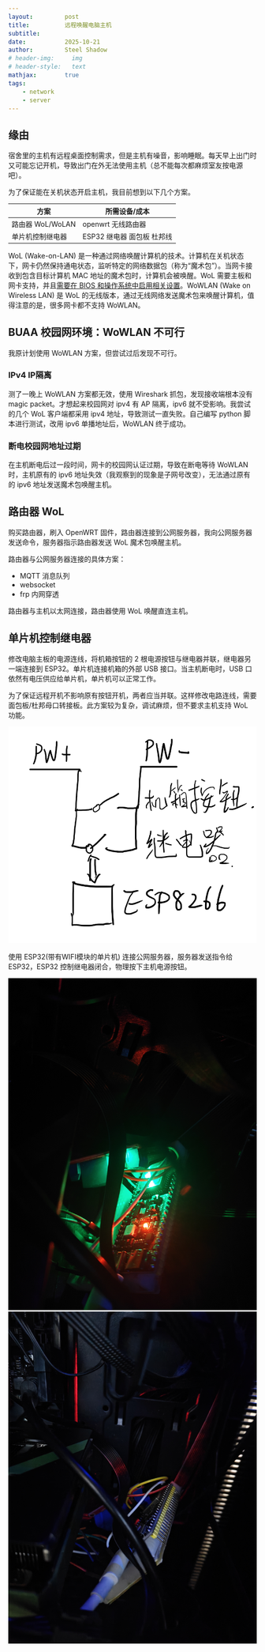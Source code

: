 ```yaml
---
layout:         post
title:          远程唤醒电脑主机
subtitle:       
date:           2025-10-21
author:         Steel Shadow
# header-img:     img
# header-style:   text
mathjax:        true
tags:
    - network
    - server
---
```


## 缘由

宿舍里的主机有远程桌面控制需求，但是主机有噪音，影响睡眠。每天早上出门时又可能忘记开机，导致出门在外无法使用主机（总不能每次都麻烦室友按电源吧）。

为了保证能在关机状态开启主机，我目前想到以下几个方案。

| 方案             | 所需设备/成本                |
| ---------------- | ---------------------------- |
| 路由器 WoL/WoLAN | openwrt 无线路由器           |
| 单片机控制继电器 | ESP32 继电器 面包板 杜邦线 |

WoL (Wake-on-LAN) 是一种通过网络唤醒计算机的技术。计算机在关机状态下，网卡仍然保持通电状态，监听特定的网络数据包（称为“魔术包”）。当网卡接收到包含目标计算机 MAC 地址的魔术包时，计算机会被唤醒。WoL 需要主板和网卡支持，并且[需要在 BIOS 和操作系统中启用相关设置](https://learn.microsoft.com/en-us/troubleshoot/windows-client/setup-upgrade-and-drivers/wake-on-lan-feature)。WoWLAN (Wake on Wireless LAN) 是 WoL 的无线版本，通过无线网络发送魔术包来唤醒计算机，值得注意的是，很多网卡都不支持 WoWLAN。

## BUAA 校园网环境：WoWLAN 不可行

我原计划使用 WoWLAN 方案，但尝试过后发现不可行。

### IPv4 IP隔离

测了一晚上 WoWLAN 方案都无效，使用 Wireshark 抓包，发现接收端根本没有 magic packet。才想起来校园网对 ipv4 有 AP 隔离，ipv6 就不受影响。我尝试的几个 WoL 客户端都采用 ipv4 地址，导致测试一直失败。自己编写 python 脚本进行测试，改用 ipv6 单播地址后，WoWLAN 终于成功。

### 断电校园网地址过期

在主机断电后过一段时间，网卡的校园网认证过期，导致在断电等待 WoWLAN 时，主机原有的 ipv6 地址失效（我观察到的现象是子网号改变），无法通过原有的 ipv6 地址发送魔术包唤醒主机。

## 路由器 WoL

购买路由器，刷入 OpenWRT 固件，路由器连接到公网服务器，我向公网服务器发送命令，服务器指示路由器发送 WoL 魔术包唤醒主机。

路由器与公网服务器连接的具体方案：

+ MQTT 消息队列
+ websocket
+ frp 内网穿透

路由器与主机以太网连接，路由器使用 WoL 唤醒直连主机。

## 单片机控制继电器

修改电脑主板的电源连线，将机箱按钮的 2 根电源按钮与继电器并联，继电器另一端连接到 ESP32。单片机连接机箱的外部 USB 接口。当主机断电时，USB 口依然有电压供应给单片机，单片机可以正常工作。

为了保证远程开机不影响原有按钮开机，两者应当并联。这样修改电路连线，需要面包板/杜邦母口转接板。此方案较为复杂，调试麻烦，但不要求主机支持 WoL 功能。

![ESP-主机电路图](/img/in-post/ESP-主机电路图.png)

使用 ESP32(带有WIFI模块的单片机) 连接公网服务器，服务器发送指令给 ESP32，ESP32 控制继电器闭合，物理按下主机电源按钮。

![实拍图 运行](/img/in-post/运行中.jpg)
![实拍图 关闭](/img/in-post/关闭.jpg)